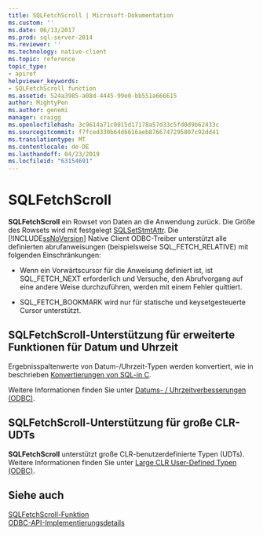 ```yaml
---
title: SQLFetchScroll | Microsoft-Dokumentation
ms.custom: ''
ms.date: 06/13/2017
ms.prod: sql-server-2014
ms.reviewer: ''
ms.technology: native-client
ms.topic: reference
topic_type:
- apiref
helpviewer_keywords:
- SQLFetchScroll function
ms.assetid: 524a3985-a08d-4445-99e0-bb551a666615
author: MightyPen
ms.author: genemi
manager: craigg
ms.openlocfilehash: 3c9614a71c0015d17178a57d33c5fd0d9b62433c
ms.sourcegitcommit: f7fced330b64d6616aeb8766747295807c92dd41
ms.translationtype: MT
ms.contentlocale: de-DE
ms.lasthandoff: 04/23/2019
ms.locfileid: "63154691"
---
```

# <a name="sqlfetchscroll"></a>SQLFetchScroll
  **SQLFetchScroll** ein Rowset von Daten an die Anwendung zurück. Die Größe des Rowsets wird mit festgelegt [SQLSetStmtAttr](sqlsetstmtattr.md). Die [!INCLUDE[ssNoVersion](../../includes/ssnoversion-md.md)] Native Client ODBC-Treiber unterstützt alle definierten abrufanweisungen (beispielsweise SQL_FETCH_RELATIVE) mit folgenden Einschränkungen:  
  
-   Wenn ein Vorwärtscursor für die Anweisung definiert ist, ist SQL_FETCH_NEXT erforderlich und Versuche, den Abrufvorgang auf eine andere Weise durchzuführen, werden mit einem Fehler quittiert.  
  
-   SQL_FETCH_BOOKMARK wird nur für statische und keysetgesteuerte Cursor unterstützt.  
  
## <a name="sqlfetchscroll-support-for-enhanced-date-and-time-features"></a>SQLFetchScroll-Unterstützung für erweiterte Funktionen für Datum und Uhrzeit  
 Ergebnisspaltenwerte von Datum-/Uhrzeit-Typen werden konvertiert, wie in beschrieben [Konvertierungen von SQL-in C](../native-client-odbc-date-time/datetime-data-type-conversions-from-sql-to-c.md).  
  
 Weitere Informationen finden Sie unter [Datums- / Uhrzeitverbesserungen &#40;ODBC&#41;](../native-client-odbc-date-time/date-and-time-improvements-odbc.md).  
  
## <a name="sqlfetchscroll-support-for-large-clr-udts"></a>SQLFetchScroll-Unterstützung für große CLR-UDTs  
 **SQLFetchScroll** unterstützt große CLR-benutzerdefinierte Typen (UDTs). Weitere Informationen finden Sie unter [Large CLR User-Defined Typen &#40;ODBC&#41;](../native-client/odbc/large-clr-user-defined-types-odbc.md).  
  
## <a name="see-also"></a>Siehe auch  
 [SQLFetchScroll-Funktion](https://go.microsoft.com/fwlink/?LinkId=59343)   
 [ODBC-API-Implementierungsdetails](odbc-api-implementation-details.md)  
  
  
